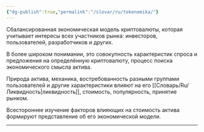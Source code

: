 ```yaml
---
{"dg-publish":true,"permalink":"/slovar/ru/tokenomika/"}
---
```



Сбалансированная экономическая модель криптовалюты, которая учитывает интересы всех участников рынка: инвесторов, пользователей, разработчиков и других.

В более широком понимании, это совокупность характеристик спроса и предложения на определённую криптовалюту, процесс поиска экономического смысла актива.

Природа актива, механика, востребованность разными группами пользователей и другие характеристики влияют на его [[Словарь/Ru/Ликвидность\|ликвидность]], стоимость, популярность, принятие рынком.

Всестороннее изучение факторов влияющих на стоимость актива формируют представление об его экономической модели.

---
